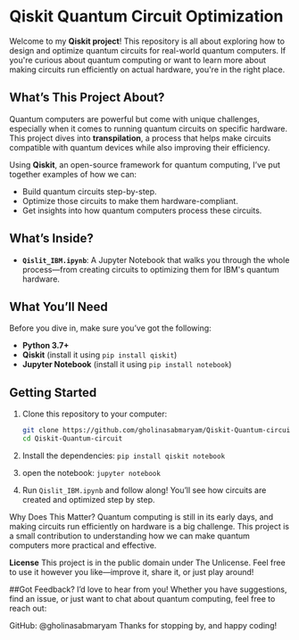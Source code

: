 # Qiskit Quantum Circuit Optimization  

Welcome to my **Qiskit project**! This repository is all about exploring how to design and optimize quantum circuits for real-world quantum computers. If you're curious about quantum computing or want to learn more about making circuits run efficiently on actual hardware, you're in the right place.  

## What’s This Project About?  
Quantum computers are powerful but come with unique challenges, especially when it comes to running quantum circuits on specific hardware. This project dives into **transpilation**, a process that helps make circuits compatible with quantum devices while also improving their efficiency.  

Using **Qiskit**, an open-source framework for quantum computing, I’ve put together examples of how we can:  
- Build quantum circuits step-by-step.  
- Optimize those circuits to make them hardware-compliant.  
- Get insights into how quantum computers process these circuits.  

## What’s Inside?  
- **`Qislit_IBM.ipynb`**: A Jupyter Notebook that walks you through the whole process—from creating circuits to optimizing them for IBM's quantum hardware.  

## What You’ll Need  
Before you dive in, make sure you’ve got the following:  
- **Python 3.7+**  
- **Qiskit** (install it using `pip install qiskit`)  
- **Jupyter Notebook** (install it using `pip install notebook`)  

## Getting Started  
1. Clone this repository to your computer:  
   ```bash  
   git clone https://github.com/gholinasabmaryam/Qiskit-Quantum-circuit.git  
   cd Qiskit-Quantum-circuit
   
2. Install the dependencies:
  ```pip install qiskit notebook```  

4. open the notebook:
  ```jupyter notebook```

5. Run ```Qislit_IBM.ipynb``` and follow along!
 You’ll see how circuits are created and optimized step by step.

Why Does This Matter?
Quantum computing is still in its early days, and making circuits run efficiently on hardware is a big challenge. This project is a small contribution to understanding how we can make quantum computers more practical and effective.

**License**
This project is in the public domain under The Unlicense. Feel free to use it however you like—improve it, share it, or just play around!

##Got Feedback?
I’d love to hear from you! Whether you have suggestions, find an issue, or just want to chat about quantum computing, feel free to reach out:

GitHub: @gholinasabmaryam
Thanks for stopping by, and happy coding!

